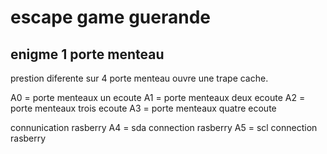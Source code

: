 # escape game guerande
## enigme 1 porte menteau

prestion diferente sur 4 porte menteau ouvre une trape cache.


A0 = porte menteaux un ecoute 
A1 = porte menteaux deux ecoute
A2 = porte menteaux trois ecoute
A3 = porte menteaux quatre ecoute

connunication rasberry
A4 = sda connection rasberry
A5 = scl connection rasberry 
